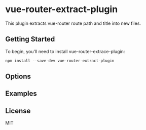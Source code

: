 # vue-router-extract-plugin
This plugin extracts vue-router route path and title into new files.

## Getting Started
To begin, you'll need to install vue-router-extrace-plugin:

```javascript
npm install --save-dev vue-router-extract-plugin
```

## Options

## Examples

## License
MIT
